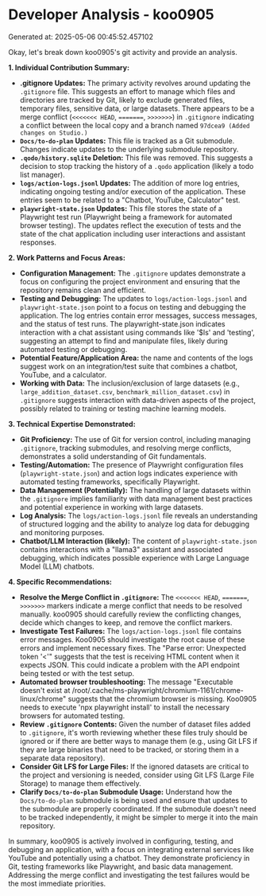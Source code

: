 # Developer Analysis - koo0905
Generated at: 2025-05-06 00:45:52.457102

Okay, let's break down koo0905's git activity and provide an analysis.

**1. Individual Contribution Summary:**

*   **.gitignore Updates:** The primary activity revolves around updating the `.gitignore` file. This suggests an effort to manage which files and directories are tracked by Git, likely to exclude generated files, temporary files, sensitive data, or large datasets. There appears to be a merge conflict (`<<<<<<< HEAD`, `=======`, `>>>>>>>`) in `.gitignore` indicating a conflict between the local copy and a branch named `97dcea9 (Added changes on Studio.)`
*   **`Docs/to-do-plan` Updates:** This file is tracked as a Git submodule. Changes indicate updates to the underlying submodule repository.
*   **`.qodo/history.sqlite` Deletion:**  This file was removed. This suggests a decision to stop tracking the history of a `.qodo` application (likely a todo list manager).
*   **`logs/action-logs.jsonl` Updates:**  The addition of more log entries, indicating ongoing testing and/or execution of the application.  These entries seem to be related to a "Chatbot, YouTube, Calculator" test.
*   **`playwright-state.json` Updates:** This file stores the state of a Playwright test run (Playwright being a framework for automated browser testing).  The updates reflect the execution of tests and the state of the chat application including user interactions and assistant responses.

**2. Work Patterns and Focus Areas:**

*   **Configuration Management:**  The `.gitignore` updates demonstrate a focus on configuring the project environment and ensuring that the repository remains clean and efficient.
*   **Testing and Debugging:** The updates to `logs/action-logs.jsonl` and `playwright-state.json` point to a focus on testing and debugging the application. The log entries contain error messages, success messages, and the status of test runs. The playwright-state.json indicates interaction with a chat assistant using commands like '$ls' and 'testing', suggesting an attempt to find and manipulate files, likely during automated testing or debugging.
*   **Potential Feature/Application Area:** the name and contents of the logs suggest work on an integration/test suite that combines a chatbot, YouTube, and a calculator.
*   **Working with Data:** The inclusion/exclusion of large datasets (e.g., `large_addition_dataset.csv`, `benchmark_million_dataset.csv`) in `.gitignore` suggests interaction with data-driven aspects of the project, possibly related to training or testing machine learning models.

**3. Technical Expertise Demonstrated:**

*   **Git Proficiency:**  The use of Git for version control, including managing `.gitignore`, tracking submodules, and resolving merge conflicts, demonstrates a solid understanding of Git fundamentals.
*   **Testing/Automation:** The presence of Playwright configuration files (`playwright-state.json`) and action logs indicates experience with automated testing frameworks, specifically Playwright.
*   **Data Management (Potentially):** The handling of large datasets within the `.gitignore` implies familiarity with data management best practices and potential experience in working with large datasets.
*   **Log Analysis:**  The `logs/action-logs.jsonl` file reveals an understanding of structured logging and the ability to analyze log data for debugging and monitoring purposes.
*   **Chatbot/LLM Interaction (likely):** The content of `playwright-state.json` contains interactions with a "llama3" assistant and associated debugging, which indicates possible experience with Large Language Model (LLM) chatbots.

**4. Specific Recommendations:**

*   **Resolve the Merge Conflict in `.gitignore`:**  The `<<<<<<< HEAD`, `=======`, `>>>>>>>` markers indicate a merge conflict that needs to be resolved manually.  koo0905 should carefully review the conflicting changes, decide which changes to keep, and remove the conflict markers.
*   **Investigate Test Failures:**  The `logs/action-logs.jsonl` file contains error messages.  Koo0905 should investigate the root cause of these errors and implement necessary fixes. The "Parse error: Unexpected token '<'" suggests that the test is receiving HTML content when it expects JSON.  This could indicate a problem with the API endpoint being tested or with the test setup.
*   **Automated browser troubleshooting:** The message "Executable doesn't exist at /root/.cache/ms-playwright/chromium-1161/chrome-linux/chrome" suggests that the chromium browser is missing. Koo0905 needs to execute 'npx playwright install' to install the necessary browsers for automated testing.
*   **Review `.gitignore` Contents:** Given the number of dataset files added to `.gitignore`, it's worth reviewing whether these files truly should be ignored or if there are better ways to manage them (e.g., using Git LFS if they are large binaries that need to be tracked, or storing them in a separate data repository).
*   **Consider Git LFS for Large Files:** If the ignored datasets are critical to the project and versioning is needed, consider using Git LFS (Large File Storage) to manage them effectively.
*   **Clarify `Docs/to-do-plan` Submodule Usage:** Understand how the `Docs/to-do-plan` submodule is being used and ensure that updates to the submodule are properly coordinated. If the submodule doesn't need to be tracked independently, it might be simpler to merge it into the main repository.

In summary, koo0905 is actively involved in configuring, testing, and debugging an application, with a focus on integrating external services like YouTube and potentially using a chatbot. They demonstrate proficiency in Git, testing frameworks like Playwright, and basic data management. Addressing the merge conflict and investigating the test failures would be the most immediate priorities.
